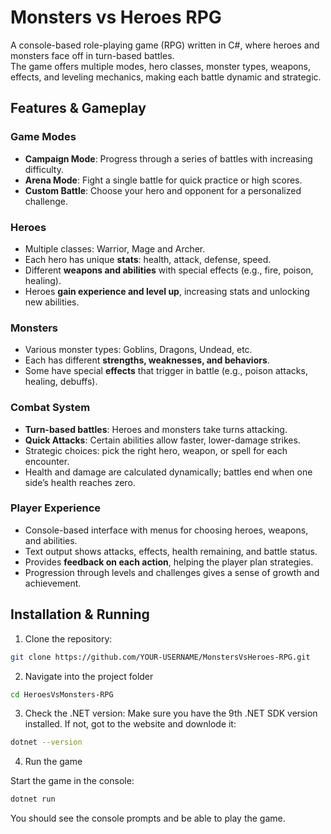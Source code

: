 # Monsters vs Heroes RPG

A console-based role-playing game (RPG) written in C#, where heroes and monsters face off in turn-based battles.  
The game offers multiple modes, hero classes, monster types, weapons, effects, and leveling mechanics, making each battle dynamic and strategic.

## Features & Gameplay

### Game Modes
- **Campaign Mode**: Progress through a series of battles with increasing difficulty.  
- **Arena Mode**: Fight a single battle for quick practice or high scores.  
- **Custom Battle**: Choose your hero and opponent for a personalized challenge.

### Heroes
- Multiple classes: Warrior, Mage and Archer.  
- Each hero has unique **stats**: health, attack, defense, speed.  
- Different **weapons and abilities** with special effects (e.g., fire, poison, healing).  
- Heroes **gain experience and level up**, increasing stats and unlocking new abilities.

### Monsters
- Various monster types: Goblins, Dragons, Undead, etc.  
- Each has different **strengths, weaknesses, and behaviors**.  
- Some have special **effects** that trigger in battle (e.g., poison attacks, healing, debuffs).

### Combat System
- **Turn-based battles**: Heroes and monsters take turns attacking.  
- **Quick Attacks**: Certain abilities allow faster, lower-damage strikes.  
- Strategic choices: pick the right hero, weapon, or spell for each encounter.  
- Health and damage are calculated dynamically; battles end when one side’s health reaches zero.

### Player Experience
- Console-based interface with menus for choosing heroes, weapons, and abilities.  
- Text output shows attacks, effects, health remaining, and battle status.  
- Provides **feedback on each action**, helping the player plan strategies.  
- Progression through levels and challenges gives a sense of growth and achievement.


## Installation & Running
1. Clone the repository:
```bash
git clone https://github.com/YOUR-USERNAME/MonstersVsHeroes-RPG.git
```
2. Navigate into the project folder
```bash
cd HeroesVsMonsters-RPG
```
3. Check the .NET version:
Make sure you have the 9th .NET SDK version installed. If not, got to the website and downlode it:
```bash
dotnet --version
```
4. Run the game

Start the game in the console:
```bash
dotnet run
```

You should see the console prompts and be able to play the game.
